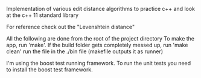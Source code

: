 Implementation of various edit distance algorithms to practice c++ and look at
the c++ 11 standard library

For reference check out the "Levenshtein distance"


All the following are done from the root of the project directory
To make the app, run 'make'.
If the build folder gets completely messed up, run 'make clean'
run the file in the ./bin file (makefile outputs it as runner)

I'm using the boost test running framework. To run the unit tests you need to
install the boost test framework.
